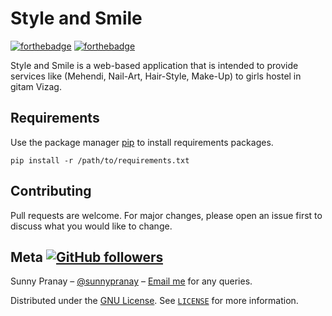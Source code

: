 # Style and Smile
[![forthebadge](https://forthebadge.com/images/badges/made-with-python.svg)](https://www.python.org/)
[![forthebadge](https://forthebadge.com/images/badges/60-percent-of-the-time-works-every-time.svg)](https://forthebadge.com)

Style and Smile is a web-based application that is intended to provide services like (Mehendi, Nail-Art, Hair-Style, Make-Up) to girls hostel in gitam Vizag.

## Requirements 

Use the package manager [pip](https://pip.pypa.io/en/stable/) to install requirements packages.

````commandline
pip install -r /path/to/requirements.txt
````


## Contributing

Pull requests are welcome. For major changes, please open an issue first to discuss what you would like to change.

## Meta [![GitHub followers](https://img.shields.io/github/followers/sunnypranay.svg?style=social&label=Follow&maxAge=2592000)](https://github.com/sunnypranay?tab=followers)

Sunny Pranay – [@sunnypranay](https://github.com/sunnypranay) – [Email me](mailto:mpranay2017@gmail.com) for any queries.

Distributed under the [GNU License](https://www.gnu.org/licenses/). See [`LICENSE`](https://github.com/sunnypranay/Style-and-Smile/blob/master/LICENSE) for more information.
